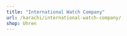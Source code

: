 ```yaml
---
title: "International Watch Company"
url: /karachi/international-watch-company/
shop: Uhren
---
```

